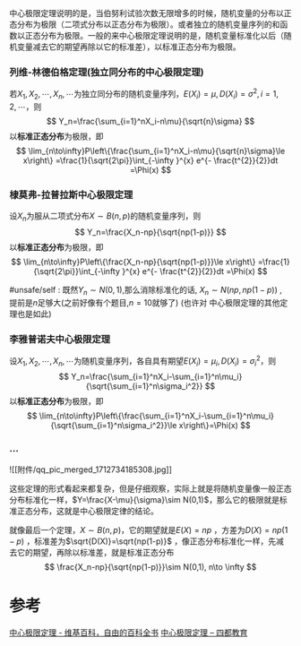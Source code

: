 

中心极限定理说明的是，当伯努利试验次数无限增多的时候，随机变量的分布以正态分布为极限（二项式分布以正态分布为极限）。或者独立的随机变量序列的和函数以正态分布为极限。一般的来中心极限定理说明的是，随机变量标准化以后（随机变量减去它的期望再除以它的标准差），以标准正态分布为极限。


### 列维-林德伯格定理(独立同分布的中心极限定理)
若$X_1,X_2,\cdots,X_n,\cdots$为独立同分布的随机变量序列，$E(X_i)=\mu, D(X_i)=\sigma^2, i=1,2,\cdots$，则
$$
Y_n=\frac{\sum_{i=1}^nX_i-n\mu}{\sqrt{n}\sigma}
$$
以**标准正态分布**为极限，即
$$
\lim_{n\to\infty}P\left\{\frac{\sum_{i=1}^nX_i-n\mu}{\sqrt{n}\sigma}\le x\right\}
=\frac{1}{\sqrt{2\pi}}\int_{-\infty }^{x} e^{- \frac{t^{2}}{2}}dt
=\Phi(x)
$$

### 棣莫弗-拉普拉斯中心极限定理
设$X_n$为服从二项式分布$X\sim B(n,p)$的随机变量序列，则
$$
Y_n=\frac{X_n-np}{\sqrt{np(1-p)}}
$$
以**标准正态分布**为极限，即
$$
\lim_{n\to\infty}P\left\{\frac{X_n-np}{\sqrt{np(1-p)}}\le x\right\}
=\frac{1}{\sqrt{2\pi}}\int_{-\infty }^{x} e^{- \frac{t^{2}}{2}}dt
=\Phi(x)
$$

#unsafe/self : 既然$Y_{n}\sim N(0,1)$,那么消除标准化的话, $X_{n}\sim N(np,np(1-p))$ , 提前是$n$足够大(之前好像有个题目,$n=10$就够了) (也许对 中心极限定理的其他定理也是如此)

### 李雅普诺夫中心极限定理
设$X_1,X_2,\cdots,X_n,\cdots$为随机变量序列，各自具有期望$E(X_i)=\mu_i, D(X_i)=\sigma_i^2$，则
$$
Y_n=\frac{\sum_{i=1}^nX_i-\sum_{i=1}^n\mu_i}{\sqrt{\sum_{i=1}^n\sigma_i^2}}
$$
以**标准正态分布**为极限，即
$$
\lim_{n\to\infty}P\left\{\frac{\sum_{i=1}^nX_i-\sum_{i=1}^n\mu_i}{\sqrt{\sum_{i=1}^n\sigma_i^2}}\le x\right\}=\Phi(x)
$$

### ...
![[附件/qq_pic_merged_1712734185308.jpg]]

这些定理的形式看起来都复杂，但是仔细观察，实际上就是将随机变量像一般正态分布标准化一样，$Y=\frac{X-\mu}{\sigma}\sim N(0,1)$，那么它的极限就是标准正态分布，这就是中心极限定律的结论。

就像最后一个定理，$X\sim B(n,p)$，它的期望就是$E(X)=np$ ，方差为$D(X)=np(1-p)$ ，标准差为$\sqrt{D(X)}=\sqrt{np(1-p)}$ ，像正态分布标准化一样，先减去它的期望，再除以标准差，就是标准正态分布
$$
\frac{X_n-np}{\sqrt{np(1-p)}}\sim N(0,1), n\to \infty
$$




# 参考
[中心极限定理 - 维基百科，自由的百科全书](https://zh.wikipedia.org/wiki/%E4%B8%AD%E5%BF%83%E6%9E%81%E9%99%90%E5%AE%9A%E7%90%86)
[中心极限定理 – 四都教育](https://www.sudoedu.com/%e6%a6%82%e7%8e%87%e7%bb%9f%e8%ae%a1%e8%a7%86%e9%a2%91%e8%af%be%e7%a8%8b/%e6%a6%82%e7%8e%87%e8%ae%ba%e7%9a%84%e6%9e%81%e9%99%90%e7%90%86%e8%ae%ba/%e4%b8%ad%e5%bf%83%e6%9e%81%e9%99%90%e5%ae%9a%e7%90%86-4/)
